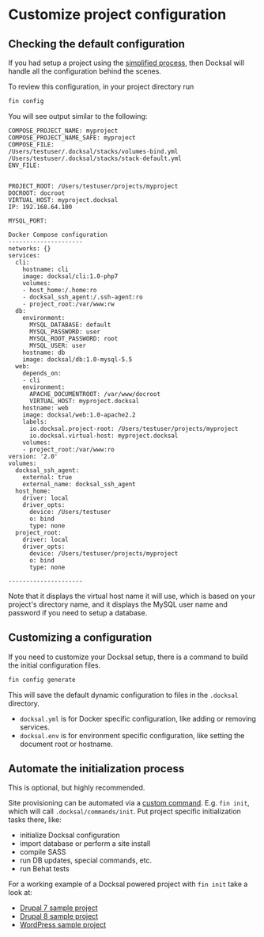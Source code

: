 # Customize project configuration

## Checking the default configuration

If you had setup a project using the [simplified process](project-setup.md), then Docksal will handle all the configuration
behind the scenes.

To review this configuration, in your project directory run

```bash
fin config
```

You will see output similar to the following:

```
COMPOSE_PROJECT_NAME: myproject
COMPOSE_PROJECT_NAME_SAFE: myproject
COMPOSE_FILE:
/Users/testuser/.docksal/stacks/volumes-bind.yml
/Users/testuser/.docksal/stacks/stack-default.yml
ENV_FILE:


PROJECT_ROOT: /Users/testuser/projects/myproject
DOCROOT: docroot
VIRTUAL_HOST: myproject.docksal
IP: 192.168.64.100

MYSQL_PORT:

Docker Compose configuration
---------------------
networks: {}
services:
  cli:
    hostname: cli
    image: docksal/cli:1.0-php7
    volumes:
    - host_home:/.home:ro
    - docksal_ssh_agent:/.ssh-agent:ro
    - project_root:/var/www:rw
  db:
    environment:
      MYSQL_DATABASE: default
      MYSQL_PASSWORD: user
      MYSQL_ROOT_PASSWORD: root
      MYSQL_USER: user
    hostname: db
    image: docksal/db:1.0-mysql-5.5
  web:
    depends_on:
    - cli
    environment:
      APACHE_DOCUMENTROOT: /var/www/docroot
      VIRTUAL_HOST: myproject.docksal
    hostname: web
    image: docksal/web:1.0-apache2.2
    labels:
      io.docksal.project-root: /Users/testuser/projects/myproject
      io.docksal.virtual-host: myproject.docksal
    volumes:
    - project_root:/var/www:ro
version: '2.0'
volumes:
  docksal_ssh_agent:
    external: true
    external_name: docksal_ssh_agent
  host_home:
    driver: local
    driver_opts:
      device: /Users/testuser
      o: bind
      type: none
  project_root:
    driver: local
    driver_opts:
      device: /Users/testuser/projects/myproject
      o: bind
      type: none

---------------------
```

Note that it displays the virtual host name it will use, which is based on your
project's directory name, and it displays the MySQL user name and password if
you need to setup a database.

## Customizing a configuration

If you need to customize your Docksal setup, there is a command to build the initial configuration files.

```bash
fin config generate
```

This will save the default dynamic configuration to files in the `.docksal` directory.

- `docksal.yml` is for Docker specific configuration, like adding or removing services.
- `docksal.env` is for environment specific configuration, like setting the document root or hostname.

## Automate the initialization process

This is optional, but highly recommended.

Site provisioning can be automated via a [custom command](custom-commands.md).
E.g. `fin init`, which will call `.docksal/commands/init`. Put project specific initialization tasks there, like:

- initialize Docksal configuration
- import database or perform a site install
- compile SASS
- run DB updates, special commands, etc.
- run Behat tests

For a working example of a Docksal powered project with `fin init` take a look at:

- [Drupal 7 sample project](https://github.com/docksal/drupal7)
- [Drupal 8 sample project](https://github.com/docksal/drupal8)
- [WordPress sample project](https://github.com/docksal/wordpress)
